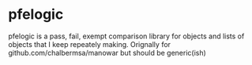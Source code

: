 # pfelogic

pfelogic is a pass, fail, exempt comparison library for objects and lists of objects that I keep repeately making.
Orignally for github.com/chalbermsa/manowar but should be generic(ish)
